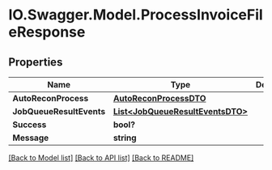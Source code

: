 # IO.Swagger.Model.ProcessInvoiceFileResponse
## Properties

Name | Type | Description | Notes
------------ | ------------- | ------------- | -------------
**AutoReconProcess** | [**AutoReconProcessDTO**](AutoReconProcessDTO.md) |  | [optional] 
**JobQueueResultEvents** | [**List&lt;JobQueueResultEventsDTO&gt;**](JobQueueResultEventsDTO.md) |  | [optional] 
**Success** | **bool?** |  | [optional] 
**Message** | **string** |  | [optional] 

[[Back to Model list]](../README.md#documentation-for-models) [[Back to API list]](../README.md#documentation-for-api-endpoints) [[Back to README]](../README.md)

